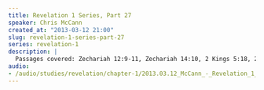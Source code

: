 ```yaml
--- 
title: Revelation 1 Series, Part 27
speaker: Chris McCann
created_at: "2013-03-12 21:00"
slug: revelation-1-series-part-27
series: revelation-1
description: |
  Passages covered: Zechariah 12:9-11, Zechariah 14:10, 2 Kings 5:18, 2 Kings 23:29-30, 2 Chronicles 35:19-24.
audio: 
- /audio/studies/revelation/chapter-1/2013.03.12_McCann_-_Revelation_1_Series_Part_27.yaml
---
```

